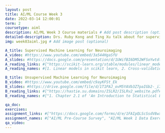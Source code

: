 ```yaml
---
layout: post
title: AI/ML Course Week 3
date: 2022-03-14 12:00:01
term: 2
coursetype: aiml
description: AI/ML Week 3 Course materials # Add post description (optional)
detailed-description: Drs. Ruby Kong and Ting Xu talk about for supervised and unsupervised machine learning for neuroimaging.
img: week03aiml.jpg # Add image post (optional)

A_title: Supervised Machine Learning for Neuroimaging
A_video: #https://www.youtube.com/embed/3a544HgaSfU
A_slides: #https://docs.google.com/presentation/d/1UWifBI6DM52WFSoYwtdt5JbQ-crbOrArLJDxAPsfu8M/edit?usp=sharing
A_reading_links: #["https://scikit-learn.org/stable/modules/linear_model.html#ridge-regression-and-classification", "https://scikit-learn.org/stable/modules/cross_validation.html#cross-validation", "https://youtu.be/jGwO_UgTS7I?t=2399", "https://www.youtube.com/watch?v=u73PU6Qwl1I"]
A_reading_names: #[1. Linear models in scikit learn, 2. Cross-validation in scikit learn, 3. In-depth lecture on supervised learning with linear regression (time-stamped video @ 40mins), 4. Detailed explanation of model regularization]

B_title: Unsupervised Machine Learning for Neuroimaging
B_video: #https://www.youtube.com/embed/c9ayKFSt_Ek
B_slides: #https://drive.google.com/file/d/1T1PAJ_ovM5YAVb3Z7paIGb2-_i7OQY0g/view?usp=sharing
B_reading_links: #["https://hastie.su.domains/ISLR2/ISLRv2_website.pdf#page=26", "https://hastie.su.domains/ISLR2/ISLRv2_website.pdf#page=40"]
B_reading_names: #["1. Chapter 2.1 of 'An Introduction to Statistical Learning' by G. James, D. Witten, T. Hastie, and R. Tibshirani", "2. Chapter 2.2 of 'An Introduction to Statistical Learning' by G. James, D. Witten, T. Hastie, and R. Tibshirani"]

qa_doc:
exercises:
assignment_links: #["https://docs.google.com/forms/d/e/1FAIpQLScSsdV8wxkL3Mxn_vVafizWRb3Y6iUfLJYXdK8fW31JmumYWg/viewform?usp=sf_link", "https://docs.google.com/forms/d/e/1FAIpQLScSsdV8wxkL3Mxn_vVafizWRb3Y6iUfLJYXdK8fW31JmumYWg/viewform?usp=sf_link"]
assignment_names: #["AI/ML Pre-Course Survey", "AI/ML Week 1 Data Exercise Submission Form"]
qa_video:
---
```

<!---
**Announcements**:

**Week 3 AI/ML Data Exercise**: Coming Soon!

**ABCD Data Access Confirmation**: If you wish to access ABCD data you will need an active Data Use Certification (DUC) from the [NDA](https://nda.nih.gov/). We provide instructions on [how to obtain ABCD data access](https://docs.google.com/document/d/18hsT2x15bypuXFcfMQb9Ck_YEB7VvY2j4w5hwbV78A4/edit?usp=sharing) to help with this process. Once you have an approved DUC please complete our [ABCD Data Access Confirmation](https://docs.google.com/forms/d/e/1FAIpQLSdZbXLB2HdciB88YN3JIXg6OdUN2dq1KnLTolIcos2Tu6FazA/viewform?usp=sf_link). Note that you do not need to have ABCD data access in order to take the AI/ML Course. This assignment is optional and does not count towards completion of the course. However, *students who do not successfully complete this assignment will not be allowed to participate in Project Month.*

**ABCD-ReproNim JupyterHub Access Request**: ABCD-ReproNim students with active DUCs can access to the new [ABCD-ReproNim JupyterHub](https://abcd.repronim.org/), a cloud-based scientific computing platform that is fully accessible through an internet browser (see [this link](https://jupyter.org/hub) for details about the JupyterHub project!) [This document](https://docs.google.com/document/d/1kXvK2c_N9TkIAYn21WfzlCPtJvxhjW13Ftf0DwnAnlg/edit?usp=sharing) introduces the [ABCD-ReproNim JupyterHub](https://abcd.repronim.org/), how to access it, and outlines some basic usage rules. Students can use the Hub to work on Data Exercises and perform ABCD data analysis projects during the course. ABCD-ReproNim staff will grant access to students with active DUCs who submit an [Access Request](https://docs.google.com/forms/d/e/1FAIpQLSefrxRzdjFak_BoxTL5bE-TnsJdg9KbGvFdOwuW7zliZ96z7g/viewform?usp=sf_link). Students *without* an active NDA Data Use Certification are invited to follow the instructions [here](https://neurostars.org/t/using-abcd-repronim-jupyterhub-container-locally-via-docker) where they can access the same computational environment locally via Docker.
